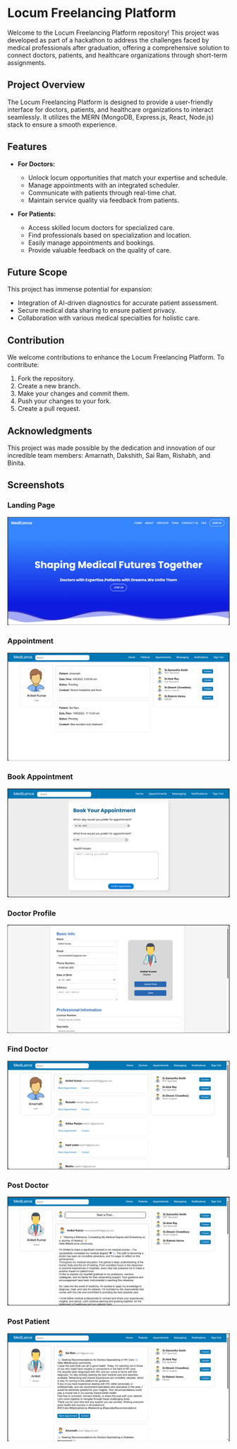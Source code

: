 # Locum Freelancing Platform

Welcome to the Locum Freelancing Platform repository! This project was developed as part of a hackathon to address the challenges faced by medical professionals after graduation, offering a comprehensive solution to connect doctors, patients, and healthcare organizations through short-term assignments.

## Project Overview

The Locum Freelancing Platform is designed to provide a user-friendly interface for doctors, patients, and healthcare organizations to interact seamlessly. It utilizes the MERN (MongoDB, Express.js, React, Node.js) stack to ensure a smooth experience.

## Features

- **For Doctors:**
  - Unlock locum opportunities that match your expertise and schedule.
  - Manage appointments with an integrated scheduler.
  - Communicate with patients through real-time chat.
  - Maintain service quality via feedback from patients.

- **For Patients:**
  - Access skilled locum doctors for specialized care.
  - Find professionals based on specialization and location.
  - Easily manage appointments and bookings.
  - Provide valuable feedback on the quality of care.

## Future Scope

This project has immense potential for expansion:
- Integration of AI-driven diagnostics for accurate patient assessment.
- Secure medical data sharing to ensure patient privacy.
- Collaboration with various medical specialties for holistic care.

## Contribution

We welcome contributions to enhance the Locum Freelancing Platform. To contribute:

1. Fork the repository.
2. Create a new branch.
3. Make your changes and commit them.
4. Push your changes to your fork.
5. Create a pull request.

## Acknowledgments

This project was made possible by the dedication and innovation of our incredible team members: Amarnath, Dakshith, Sai Ram, Rishabh, and Binita.


## Screenshots

### Landing Page
![Landing Page](https://github.com/11aniketkumar/MediLance/raw/main/screenshot/landing_page.png)

### Appointment
![Appointment](https://github.com/11aniketkumar/MediLance/raw/main/screenshot/appointment.png)

### Book Appointment
![Book Appointment](https://github.com/11aniketkumar/MediLance/raw/main/screenshot/book_appointment.png)

### Doctor Profile
![Doctor Profile](https://github.com/11aniketkumar/MediLance/raw/main/screenshot/doctor_profile.png)

### Find Doctor
![Find Doctor](https://github.com/11aniketkumar/MediLance/raw/main/screenshot/find_doctor.png)

### Post Doctor
![Post Doctor](https://github.com/11aniketkumar/MediLance/raw/main/screenshot/post_doc.png)

### Post Patient
![Post Patient](https://github.com/11aniketkumar/MediLance/raw/main/screenshot/post_patient.png)
